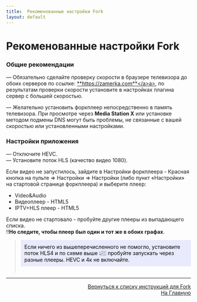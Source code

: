 ```yaml
---
title:  Рекоменованные настройки Fork
layout: default
---
```


# Рекоменованные настройки Fork

### Общие рекомендации
— Обязательно сделайте проверку скорости в браузере телевизора до обоих серверов по ссылке: <a href="https://zamerka.com" target="_blank" rel="noopener noreferrer">**https://zamerka.com**</a>a>, по результатам проверки скорости установите в настройках плагина сервер с большей скоростью.

— Желательно установить форкплеер непосредственно в память телевизора. При просмотре через **Media Station X** или установке методом подмены DNS могут быть проблемы, не связанные с вашей скоростью или установленными настройками.

### Настройки приложения
— Отключите HEVC.  
— Установите поток HLS (качество видео 1080).

Если видео не запустилось, зайдите в Настройки форкплеера - Красная кнопка на пульте => Настройки => Настройки (либо пункт «Настройки» на стартовой странице форкплеера) и выберите плеер:  
- Video&Audio  
- Видеоплеер - HTML5  
- IPTV+HLS плеер - HTML5  

Если видео не стартовало - пробуйте другие плееры из выпадающего списка.  
‼️**Но следите, чтобы плеер был один и тот же в обоих графах**.

> <div style="background-color: #E9EAFC; color: #000000; padding: 10px;">Если ничего из вышеперечисленного не помогло, установите поток HLS4 и по схеме выше 👆🏼 пробуйте запускать через разные плееры. HEVC и 4к не включайте.</div><br>



---
<p align="right"><a href="https://lazykpub.github.io/Lazykpub/pages/fork">Вернуться к списку инструкций для Fork</a><br>
<a href="https://lazykpub.github.io/Lazykpub">На Главную</a></p>
